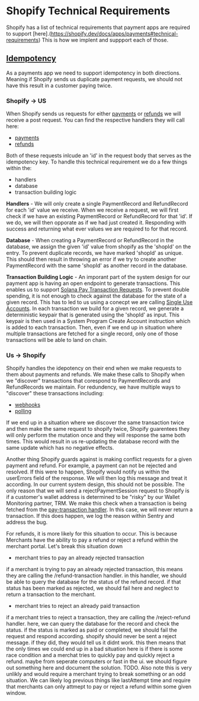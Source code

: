 # Shopify Technical Requirements

Shopify has a list of technical requirements that payment apps are required to support [here].(https://shopify.dev/docs/apps/payments#technical-requirements) This is how we implent and suppport each of those.

## [Idempotency](https://shopify.dev/docs/apps/payments/implementation#idempotency)

As a payments app we need to support idempotency in both directions. Meaning if Shopify sends us duplicate payment requests, we should not have this result in a customer paying twice.

### Shopify -> US

When Shopify sends us requests for either [payments](https://shopify.dev/docs/apps/payments/implementation/process-a-payment/offsite#initiate-the-flow) or [refunds](https://shopify.dev/docs/apps/payments/implementation/process-a-refund#initiate-the-flow) we will receive a post request. You can find the respective handlers they will call here:

-   [payments](../../apps/backend-serverless/src/handlers/shopify-handlers/payment.ts)
-   [refunds](../../apps/backend-serverless/src/handlers/shopify-handlers/refund.ts)

Both of these requests inlcude an 'id' in the request body that serves as the idempotency key. To handle this technical requirement we do a few things within the:

-   handlers
-   database
-   transaction building logic

**Handlers** - We will only create a single PaymentRecord and RefundRecord for each 'id' value we receive. When we receive a request, we will first check if we have an existing PaymentRecord or RefundRecord for that 'id'. If we do, we will then opporate as if we had just created it. Responding with success and returning what ever values we are required to for that record.

**Database** - When creating a PaymentRecord or RefundRecord in the database, we assign the given 'id' value from shopify as the 'shopId' on the entry. To prevent duplicate records, we have marked 'shopId' as unique. This should then result in throwing an error if we try to create another PaymentRecord with the same 'shopId' as another record in the database.

**Transaction Building Logic** - An imporant part of the system design for our payment app is having an open endpoint to generate transactions. This enables us to support [Solana Pay Transaction Requests](https://github.com/solana-labs/solana-pay/blob/master/SPEC.md#specification-transaction-request). To prevent double spending, it is not enough to check against the database for the state of a given record. This has to led to us using a conecpt we are calling [Single Use Accounts](../README.md). In each transaction we build for a given record, we generate a deterministic keypair that is generated using the 'shopId' as input. This keypair is then used in a System Program Create Account instruction which is added to each transaction. Then, even if we end up in situation where multiple transactions are fetched for a single record, only one of those transactions will be able to land on chain.

### Us -> Shopify

Shopify handles the idepotency on their end when we make requests to them about payments and refunds. We make these calls to Shopify when we "discover" transactions that corespond to PaymentRecords and RefundRecords we maintain. For redundency, we have multiple ways to "discover" these transactions including:

-   [webhooks](../../apps/backend-serverless/src/handlers/webhooks/helius.ts)
-   [polling](../../apps/backend-serverless/src/handlers/webhooks/helius.ts)

If we end up in a situation where we discover the same transaction twice and then make the same request to shopify twice, Shopify guarentees they will only perform the mutation once and they will response the same both times. This would result in us re-updating the database record with the same update which has no negative effects.

Another thing Shopify guards against is making conflict requests for a given payment and refund. For example, a payment can not be rejected and resolved. If this were to happen, Shopify would notify us within the userErrors field of the response. We will then log this message and treat it according. In our current system design, this should not be possible. The only reason that we will send a rejectPaymentSession request to Shopify is if a customer's wallet address is determined to be "risky" by our Wallet Monitoring partner, TRM. We make this check when a transaction is being fetched from the [pay-transaction handler](../../apps/backend-serverless/src/handlers/transactions/payment-transaction.ts). In this case, we will never return a transaction. If this does happen, we log the reason within Sentry and address the bug.

For refunds, it is more likely for this situation to occur. This is because Merchants have the ability to pay a refund or reject a refund within the merchant portal. Let's break this situation down

-   merchant tries to pay an already rejected transaction

if a merchant is trying to pay an already rejected transaction, this means they are calling the /refund-transaction handler. in this handler, we should be able to query the database for the status of the refund record. if that status has been marked as rejected, we should fail here and neglect to return a transaction to the merchant.

-   merchant tries to reject an already paid transaction

if a merchant tries to reject a transaction, they are calling the /reject-refund handler. here, we can query the database for the record and check the status. if the status is marked as paid or completed, we should fail the request and respond according. shopify should never be sent a reject message. if they did, they would tell us it didnt work. this then means that the only times we could end up in a bad situation here is if there is some race condition and a merchat tries to quickly pay and quickly reject a refund. maybe from seperate computers or fast in the ui. we should figure out something here and document the solution. TODO. Also note this is very unlikly and would require a merchant trying to break something or an odd situation. We can likely log previous things like lastAttempt time and require that merchants can only attmept to pay or reject a refund within some given window.

